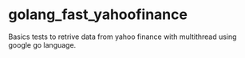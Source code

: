 golang_fast_yahoofinance
========================

Basics tests to retrive data from yahoo finance with multithread using google go language. 